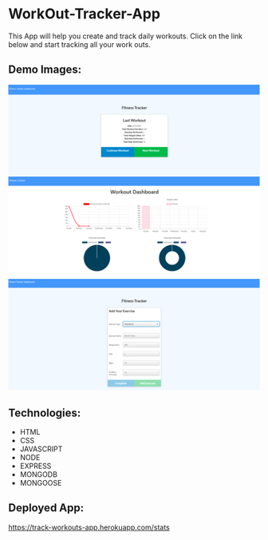 # WorkOut-Tracker-App
This App will help you create and track daily workouts. Click on the link below and start tracking all your work outs. 

## Demo Images:

![alt text](https://github.com/rogercerpa/WorkOut-Tracker-App/blob/master/public/images/demo1.PNG)
![alt text](https://github.com/rogercerpa/WorkOut-Tracker-App/blob/master/public/images/demo2.PNG)
![alt text](https://github.com/rogercerpa/WorkOut-Tracker-App/blob/master/public/images/demo3.PNG)


## Technologies:
 * HTML
 * CSS
 * JAVASCRIPT
 * NODE
 * EXPRESS
 * MONGODB
 * MONGOOSE


## Deployed App:

https://track-workouts-app.herokuapp.com/stats
